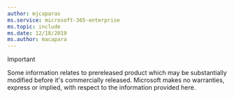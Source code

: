 ```yaml
---
author: mjcaparas
ms.service: microsoft-365-enterprise 
ms.topic: include
ms.date: 12/18/2019
ms.author: macapara
---
```


>[!IMPORTANT]
>Some information relates to prereleased product which may be substantially modified before it's commercially released. Microsoft makes no warranties, express or implied, with respect to the information provided here.
